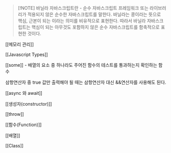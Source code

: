 
> [!NOTE] 바닐라 자바스크립트란 - 순수 자바스크립트
> 프레임워크 또는 라이브러리가 적용되지 않은 순수한 자바스크립트를 말한다. 바닐라는 콩이라는 뜻으로 핵심, 근본이 되는 이라는 의미를 비유적으로 표현한다. 따라서 바닐라 자바스크립트는 핵심이 되는 아무것도 포함하지 않은 순수 자바스크립트를 함축적으로 표현한 것이다.

[[메모리 관리]]

[[Javascript Types]]

[[some]] - 배열의 요소 중 하나라도 주어진 함수의 테스트를 통과하는지 확인하는 함수

삼항연산자 중 true 값만 출력해야 될 때는 삼항연산자 대신 &&연산자를 사용해도 된다.

[[async 와 await]]

[[생성자(constructor)]]

[[throw]]

[[함수(Function)]]

[[배열]]

[[Class]]
